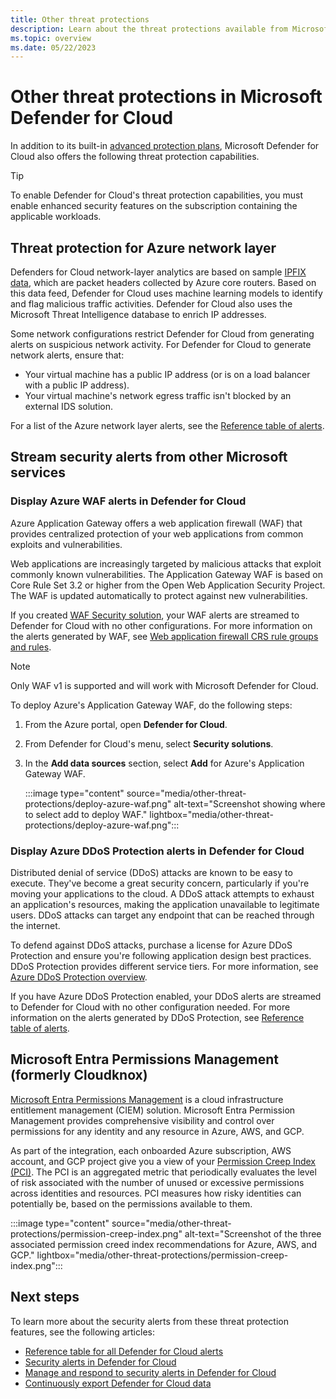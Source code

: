 ```yaml
---
title: Other threat protections
description: Learn about the threat protections available from Microsoft Defender for Cloud.
ms.topic: overview
ms.date: 05/22/2023
---
```


# Other threat protections in Microsoft Defender for Cloud

In addition to its built-in [advanced protection plans](defender-for-cloud-introduction.md), Microsoft Defender for Cloud also offers the following threat protection capabilities.

> [!TIP]
> To enable Defender for Cloud's threat protection capabilities, you must enable enhanced security features on the subscription containing the applicable workloads.

<a name="network-layer"></a>

## Threat protection for Azure network layer

Defenders for Cloud network-layer analytics are based on sample [IPFIX data](https://en.wikipedia.org/wiki/IP_Flow_Information_Export), which are packet headers collected by Azure core routers. Based on this data feed, Defender for Cloud uses machine learning models to identify and flag malicious traffic activities. Defender for Cloud also uses the Microsoft Threat Intelligence database to enrich IP addresses.

Some network configurations restrict Defender for Cloud from generating alerts on suspicious network activity. For Defender for Cloud to generate network alerts, ensure that:

- Your virtual machine has a public IP address (or is on a load balancer with a public IP address).
- Your virtual machine's network egress traffic isn't blocked by an external IDS solution.

For a list of the Azure network layer alerts, see the [Reference table of alerts](alerts-azure-network-layer.md).

<a name="alerts-other"></a>

## Stream security alerts from other Microsoft services

<a name="azure-waf"></a>

### Display Azure WAF alerts in Defender for Cloud

Azure Application Gateway offers a web application firewall (WAF) that provides centralized protection of your web applications from common exploits and vulnerabilities.

Web applications are increasingly targeted by malicious attacks that exploit commonly known vulnerabilities. The Application Gateway WAF is based on Core Rule Set 3.2 or higher from the Open Web Application Security Project. The WAF is updated automatically to protect against new vulnerabilities.

If you created [WAF Security solution](partner-integration.md#add-data-sources), your WAF alerts are streamed to Defender for Cloud with no other configurations. For more information on the alerts generated by WAF, see [Web application firewall CRS rule groups and rules](/azure/web-application-firewall/ag/application-gateway-crs-rulegroups-rules?tabs=owasp31#crs911-31).

> [!NOTE]
> Only WAF v1 is supported and will work with Microsoft Defender for Cloud.

To deploy Azure's Application Gateway WAF, do the following steps:

1. From the Azure portal, open **Defender for Cloud**.

1. From Defender for Cloud's menu, select **Security solutions**.

1. In the **Add data sources** section, select **Add** for Azure's Application Gateway WAF.

    :::image type="content" source="media/other-threat-protections/deploy-azure-waf.png" alt-text="Screenshot showing where to select add to deploy WAF." lightbox="media/other-threat-protections/deploy-azure-waf.png":::

<a name="azure-ddos"></a>

### Display Azure DDoS Protection alerts in Defender for Cloud

Distributed denial of service (DDoS) attacks are known to be easy to execute. They've become a great security concern, particularly if you're moving your applications to the cloud. A DDoS attack attempts to exhaust an application's resources, making the application unavailable to legitimate users. DDoS attacks can target any endpoint that can be reached through the internet.

To defend against DDoS attacks, purchase a license for Azure DDoS Protection and ensure you're following application design best practices. DDoS Protection provides different service tiers. For more information, see [Azure DDoS Protection overview](/azure/ddos-protection/ddos-protection-overview).

If you have Azure DDoS Protection enabled, your DDoS alerts are streamed to Defender for Cloud with no other configuration needed. For more information on the alerts generated by DDoS Protection, see [Reference table of alerts](alerts-azure-ddos-protection.md).

<a name='entra-permission-management-formerly-cloudknox'></a>

## Microsoft Entra Permissions Management (formerly Cloudknox)

[Microsoft Entra Permissions Management](/azure/active-directory/cloud-infrastructure-entitlement-management/) is a cloud infrastructure entitlement management (CIEM) solution. Microsoft Entra Permission Management provides comprehensive visibility and control over permissions for any identity and any resource in Azure, AWS, and GCP.

As part of the integration, each onboarded Azure subscription, AWS account, and GCP project give you a view of your [Permission Creep Index (PCI)](/azure/active-directory/cloud-infrastructure-entitlement-management/ui-dashboard). The PCI is an aggregated metric that periodically evaluates the level of risk associated with the number of unused or excessive permissions across identities and resources. PCI measures how risky identities can potentially be, based on the permissions available to them.

:::image type="content" source="media/other-threat-protections/permission-creep-index.png" alt-text="Screenshot of the three associated permission creed index recommendations for Azure, AWS, and GCP." lightbox="media/other-threat-protections/permission-creep-index.png":::

## Next steps

To learn more about the security alerts from these threat protection features, see the following articles:

- [Reference table for all Defender for Cloud alerts](alerts-reference.md)
- [Security alerts in Defender for Cloud](alerts-overview.md)
- [Manage and respond to security alerts in Defender for Cloud](managing-and-responding-alerts.yml)
- [Continuously export Defender for Cloud data](continuous-export.md)
